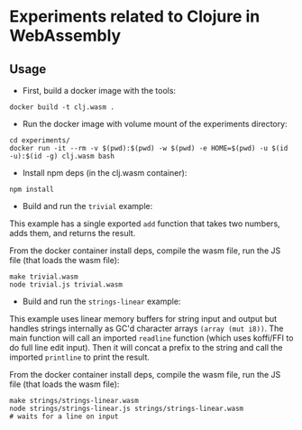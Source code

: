 # Experiments related to Clojure in WebAssembly

## Usage

* First, build a docker image with the tools:

```
docker build -t clj.wasm .
```

* Run the docker image with volume mount of the experiments directory:

```
cd experiments/
docker run -it --rm -v $(pwd):$(pwd) -w $(pwd) -e HOME=$(pwd) -u $(id -u):$(id -g) clj.wasm bash
```

* Install npm deps (in the clj.wasm container):

```
npm install
```

* Build and run the `trivial` example:

This example has a single exported `add` function that takes two
numbers, adds them, and returns the result.

From the docker container install deps, compile the wasm file, run the
JS file (that loads the wasm file):

```
make trivial.wasm
node trivial.js trivial.wasm
```

* Build and run the `strings-linear` example:

This example uses linear memory buffers for string input and output
but handles strings internally as GC'd character arrays `(array (mut
i8))`. The main function will call an imported `readline`  function
(which uses koffi/FFI to do full line edit input). Then it will
concat a prefix to the string and call the imported `printline` to print the result.

From the docker container install deps, compile the wasm file, run the
JS file (that loads the wasm file):

```
make strings/strings-linear.wasm
node strings/strings-linear.js strings/strings-linear.wasm
# waits for a line on input
```
